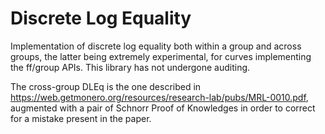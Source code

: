 # Discrete Log Equality

Implementation of discrete log equality both within a group and across groups,
the latter being extremely experimental, for curves implementing the ff/group
APIs. This library has not undergone auditing.

The cross-group DLEq is the one described in
https://web.getmonero.org/resources/research-lab/pubs/MRL-0010.pdf, augmented
with a pair of Schnorr Proof of Knowledges in order to correct for a mistake
present in the paper.
